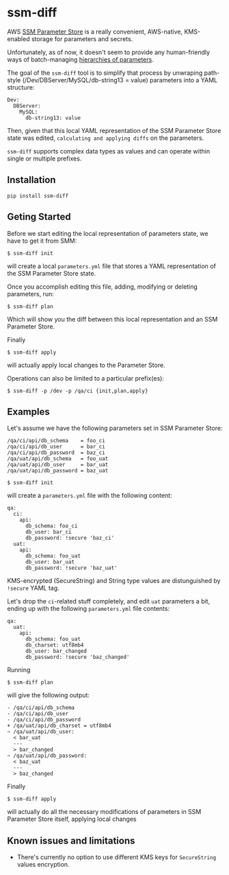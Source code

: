 # ssm-diff

AWS [SSM Parameter Store](https://aws.amazon.com/ec2/systems-manager/parameter-store) is a really convenient, AWS-native, KMS-enabled storage for parameters and secrets. 

Unfortunately, as of now, it doesn't seem to provide any human-friendly ways of batch-managing [hierarchies of parameters](http://docs.aws.amazon.com/systems-manager/latest/userguide/sysman-paramstore-working.html#sysman-paramstore-su-organize).

The goal of the `ssm-diff` tool is to simplify that process by unwraping path-style
(/Dev/DBServer/MySQL/db-string13 = value) parameters into a YAML structure:
```
Dev:
  DBServer:
    MySQL:
      db-string13: value
```

Then, given that this local YAML representation of the SSM Parameter Store state was edited, `calculating and applying diffs` on the parameters. 

`ssm-diff` supports complex data types as values and can operate within single or multiple prefixes.

## Installation
```
pip install ssm-diff
```

## Geting Started
Before we start editing the local representation of parameters state, we have to get it from SMM:
```
$ ssm-diff init
```

will create a local `parameters.yml` file that stores a YAML representation of the SSM Parameter Store state.

Once you accomplish editing this file, adding, modifying or deleting parameters, run:
```
$ ssm-diff plan
```

Which will show you the diff between this local representation and an SSM Parameter Store.

Finally
```
$ ssm-diff apply
```
will actually apply local changes to the Parameter Store.

Operations can also be limited to a particular prefix(es):

```
$ ssm-diff -p /dev -p /qa/ci {init,plan,apply}
```

## Examples
Let's assume we have the following parameters set in SSM Parameter Store:
```
/qa/ci/api/db_schema    = foo_ci
/qa/ci/api/db_user      = bar_ci
/qa/ci/api/db_password  = baz_ci
/qa/uat/api/db_schema   = foo_uat
/qa/uat/api/db_user     = bar_uat
/qa/uat/api/db_password = baz_uat

```

```
$ ssm-diff init
```
will create a `parameters.yml` file with the following content:

```
qa:
  ci:
    api:
      db_schema: foo_ci
      db_user: bar_ci
      db_password: !secure 'baz_ci'
  uat:
    api:
      db_schema: foo_uat
      db_user: bar_uat
      db_password: !secure 'baz_uat'
```

KMS-encrypted (SecureString) and String type values are distunguished by `!secure` YAML tag.

Let's drop the `ci`-related stuff completely, and edit `uat` parameters a bit, ending up with the following `parameters.yml` file contents:
```
qa:
  uat:
    api:
      db_schema: foo_uat
      db_charset: utf8mb4 
      db_user: bar_changed
      db_password: !secure 'baz_changed'
```

Running
```
$ ssm-diff plan
```
will give the following output:

```
- /qa/ci/api/db_schema
- /qa/ci/api/db_user
- /qa/ci/api/db_password
+ /qa/uat/api/db_charset = utf8mb4
~ /qa/uat/api/db_user:
  < bar_uat
  ---
  > bar_changed
~ /qa/uat/api/db_password:
  < baz_uat
  ---
  > baz_changed

```

Finally
```
$ ssm-diff apply
```
will actually do all the necessary modifications of parameters in SSM Parameter Store itself, applying local changes

## Known issues and limitations
- There's currently no option to use different KMS keys for `SecureString` values encryption.

